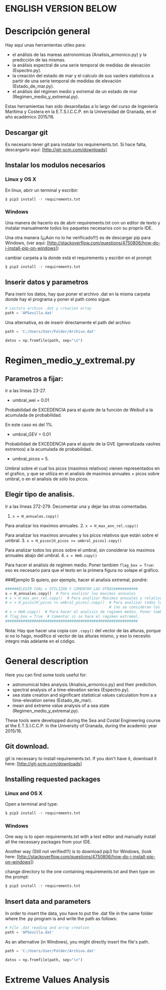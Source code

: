 # ENGLISH VERSION BELOW
# Descripción general
Hay aquí unas herramientas utiles para:
  * el análisis de las mareas astronomicas (Analisis_armonico.py) y la predicción de las mismas.
  * la análisis espectral de una serie temporal de medidas de elevación (Espectro.py).  
  * la creación del estado de mar y el calculo de sus vaolers statisticos a partir de una serie temporal de medidas de elevación (Estado_de_mar.py).  
  * el análisis del régimen medio y extremal de un estado de mar (Regimen_medio_y_extremal.py). 

Estas herramientas han sido desarolladas a lo largo del curso de Ingeniería Marítima y Costera en la E.T.S.I.C.C.P. en la Universidad de Granada, en el año académico 2015/16.

## Descargar git
Es necesario tener git para instalar los requirements.txt. Si hace falta, descargarlo aquí:
[http://git-scm.com/downloads]

## Instalar los modulos necesarios
### Linux y OS X
En linux, abrir un terminal y escribir:
```bash
$ pip3 install -r requirements.txt
``` 
### Windows
Una manera de hacerlo es de abrir requirements.txt con un editor de texto y instalar manualmente todos los paquetes necesarios con su proprio IDE.

Una otra manera (¡¡¡Aún no lo he verificado!!!) es de descargar pip para Windows,
(ver aquí: [http://stackoverflow.com/questions/4750806/how-do-i-install-pip-on-windows])

cambiar carpeta a la donde está el requirements y escribir en el prompt:
```bash
$ pip3 install -r requirements.txt
``` 

## Inserir datos y parametros
Para inerir los datos, hay que poner el archivo .dat en la misma carpeta donde hay el programa y poner el path como sigue:
```python
# Lectura archivo .dat y creacion array
path = 'APSevilla.dat' 
```
Una alternativa, es de inserir directamente el path del archivo

```python
path = 'C:/Users/User/Folder/Archivo.dat'
```

```python
datos = np.fromfile(path, sep="\n")
```
# Regimen_medio_y_extremal.py
## Parametros a fijar:
Ir a las líneas 23-27.
 * umbral_wei = 0.01 
  
 Probabilidad de EXCEDENCIA para el ajuste de la función de Weibull a la acumulada de probabilidad.

 En este caso es del 1%.
 
 * umbral_GEV = 0.01  
 
 Probabilidad de EXCEDENCIA para el ajuste de la GVE (generalizada vaolres extremos) a la acumulada de probabilidad..
 * umbral_picos = 5.  
 
 Umbral sobre el cual los picos (maximos relativos) vienen representados en el grafico, y que se utiliza en el analisis de maximos annuales + picos sobre umbral, o en el analisis de sólo los picos. 

## Elegir tipo de analisis. 
Ir a las líneas 272-279.
Decomentar una y dejar las otras comentadas. 

 1. `x = H_annuales.copy()`  
 
 Para analizar los maximos annuales.
 2. `x = H_max_ann_rel.copy()`  
 
 Para analizar los maximos annuales y los picos relativos que están sobre el umbral.
 3. `x = H_picos[H_picos >= umbral_picos].copy()`  
 
 Para analizar todos los picos sobre el umbral, sin considerar los maximos annuales abajo del umbral.
 4. `x = Hm0.copy()`  
 
 Para hacer el analisis de regimen medio. Poner tambien `flag_box = True`: eso es necesario para que el texto en la primera figura no solape el gráfico.

###Ejemplo
Si quiero, por ejemplo, hacer el analisis extremal, pondré:

```python
######ELEGIR CUAL x UTILIZAR Y COMENTAR LAS OTRAS###########
x = H_annuales.copy()  # Para analizar los maximos annuales
# x = H_max_ann_rel.copy()  # Para analizar Maximos annuales y relativos sobre umbral.
# x = H_picos[H_picos >= umbral_picos].copy()  # Para analizar todos los picos sobre el umbral
                                               # (no se consideran los maximos annuales abajo del umbral).
# x = Hm0.copy()  # Para hacer el analisis de regimen medio. Poner tambien flag_box = True
# flag_box = True  # Comentar si se hace el regimen extremal.
############################################################

```

Nota: Hay que hacer una copia con `.copy()` del vector de las alturas, porque si no lo hago, modifico el vector de las alturas mismo, y eso lo necesito integro más adelante en el código.

# General description
Here you can find some tools useful for:
 * astronomical tides analysis (Analisis_armonico.py) and their prediction.
 * spectral analysis of a time-elevation series (Espectro.py).
 * sea state creation and significant statistical values calculation from a a time-elevation series (Estado_de_mar).
 * mean and extreme value analysis of a sea state (Regimen_medio_y_extremal.py).

These tools were developped during the Sea and Costal Engineering course at the E.T.S.I.C.C.P. in the University of Granada, during the academic year 2015/16.

## Git download.
git is necessary to install requirements.txt. If you don't have it, download it here:
[http://git-scm.com/downloads]

## Installing requested packages
### Linux and OS X
Open a terminal and type:
```bash
$ pip3 install -r requirements.txt
``` 
### Windows
One way is to open requirements.txt with a text editor and manually install all the necessary packages from your IDE.

Another way (Still not verified!!!) is to download pip3 for Windows,
(look here: [http://stackoverflow.com/questions/4750806/how-do-i-install-pip-on-windows])

change directory to the one containing requirements.txt and then type on the prompt:
```bash
$ pip3 install -r requirements.txt
``` 

## Insert data and parameters 
In order to insert the data, you have to put the .dat file in the same folder where the .py program is and write the path as follows: 
```python
# File .dat reading and array creation
path = 'APSevilla.dat' 
```
As an alternative (in Windows), you might directly insert the file's path.
```python
path = 'C:/Users/User/Folder/Archivo.dat'
```

```python
datos = np.fromfile(path, sep="\n")
```

# Extreme Values Analysis 

